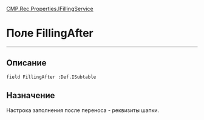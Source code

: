 ﻿---
Link: CMP.Rec.Properties.IFillingService.@FillingAfter
---

<!---  Навигация
[Имя проекта](#) :
-->
[CMP.Rec.Properties.IFillingService](Default)

# Поле FillingAfter
---

## Описание

    field FillingAfter :Def.ISubtable

<!--
## Аргументы{#Args}

### Аргумент1

Описание аргумента 1
-->

## Назначение

Настрока заполнения после переноса - реквизиты шапки.

<!--
## Пример

    FillingAfter...
-->

